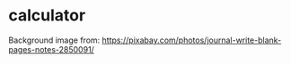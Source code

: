 # calculator
Background image from: https://pixabay.com/photos/journal-write-blank-pages-notes-2850091/
